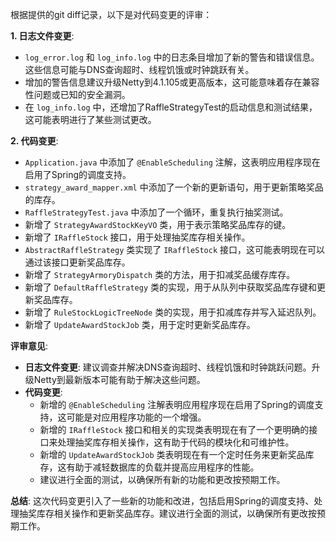 根据提供的git diff记录，以下是对代码变更的评审：

**1. 日志文件变更**:
* `log_error.log` 和 `log_info.log` 中的日志条目增加了新的警告和错误信息。这些信息可能与DNS查询超时、线程饥饿或时钟跳跃有关。
* 增加的警告信息建议升级Netty到4.1.105或更高版本，这可能意味着存在兼容性问题或已知的安全漏洞。
* 在 `log_info.log` 中，还增加了RaffleStrategyTest的启动信息和测试结果，这可能表明进行了某些测试更改。

**2. 代码变更**:
* `Application.java` 中添加了 `@EnableScheduling` 注解，这表明应用程序现在启用了Spring的调度支持。
* `strategy_award_mapper.xml` 中添加了一个新的更新语句，用于更新策略奖品的库存。
* `RaffleStrategyTest.java` 中添加了一个循环，重复执行抽奖测试。
* 新增了 `StrategyAwardStockKeyVO` 类，用于表示策略奖品库存的键。
* 新增了 `IRaffleStock` 接口，用于处理抽奖库存相关操作。
* `AbstractRaffleStrategy` 类实现了 `IRaffleStock` 接口，这可能表明现在可以通过该接口更新奖品库存。
* 新增了 `StrategyArmoryDispatch` 类的方法，用于扣减奖品缓存库存。
* 新增了 `DefaultRaffleStrategy` 类的实现，用于从队列中获取奖品库存键和更新奖品库存。
* 新增了 `RuleStockLogicTreeNode` 类的实现，用于扣减库存并写入延迟队列。
* 新增了 `UpdateAwardStockJob` 类，用于定时更新奖品库存。

**评审意见**:
* **日志文件变更**: 建议调查并解决DNS查询超时、线程饥饿和时钟跳跃问题。升级Netty到最新版本可能有助于解决这些问题。
* **代码变更**: 
    * 新增的 `@EnableScheduling` 注解表明应用程序现在启用了Spring的调度支持，这可能是对应用程序功能的一个增强。
    * 新增的 `IRaffleStock` 接口和相关的实现类表明现在有了一个更明确的接口来处理抽奖库存相关操作，这有助于代码的模块化和可维护性。
    * 新增的 `UpdateAwardStockJob` 类表明现在有一个定时任务来更新奖品库存，这有助于减轻数据库的负载并提高应用程序的性能。
    * 建议进行全面的测试，以确保所有新的功能和更改按预期工作。

**总结**:
这次代码变更引入了一些新的功能和改进，包括启用Spring的调度支持、处理抽奖库存相关操作和更新奖品库存。建议进行全面的测试，以确保所有更改按预期工作。